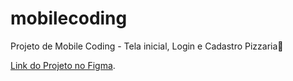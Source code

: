 # mobilecoding

Projeto de Mobile Coding - Tela inicial, Login e Cadastro Pizzaria🍕

[Link do Projeto no Figma]((https://www.figma.com/design/3j2oM2OK6LxTpBuZcWFuqg/MobileCoding?node-id=0-1&t=BxDNoAKKwnIkhkVm-1)).
